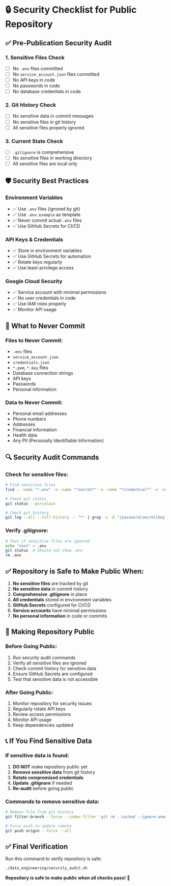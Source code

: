 # 🔒 Security Checklist for Public Repository

## ✅ Pre-Publication Security Audit

### 1. Sensitive Files Check
- [ ] No `.env` files committed
- [ ] No `service_account.json` files committed  
- [ ] No API keys in code
- [ ] No passwords in code
- [ ] No database credentials in code

### 2. Git History Check
- [ ] No sensitive data in commit messages
- [ ] No sensitive files in git history
- [ ] All sensitive files properly ignored

### 3. Current State Check
- [ ] `.gitignore` is comprehensive
- [ ] No sensitive files in working directory
- [ ] All sensitive files are local only

## 🛡️ Security Best Practices

### Environment Variables
- ✅ Use `.env` files (ignored by git)
- ✅ Use `.env.example` as template
- ✅ Never commit actual `.env` files
- ✅ Use GitHub Secrets for CI/CD

### API Keys & Credentials
- ✅ Store in environment variables
- ✅ Use GitHub Secrets for automation
- ✅ Rotate keys regularly
- ✅ Use least-privilege access

### Google Cloud Security
- ✅ Service account with minimal permissions
- ✅ No user credentials in code
- ✅ Use IAM roles properly
- ✅ Monitor API usage

## 🚨 What to Never Commit

### Files to Never Commit:
- `.env` files
- `service_account.json`
- `credentials.json`
- `*.pem`, `*.key` files
- Database connection strings
- API keys
- Passwords
- Personal information

### Data to Never Commit:
- Personal email addresses
- Phone numbers
- Addresses
- Financial information
- Health data
- Any PII (Personally Identifiable Information)

## 🔍 Security Audit Commands

### Check for sensitive files:
```bash
# Find sensitive files
find . -name "*.env" -o -name "*secret*" -o -name "*credential*" -o -name "*key*"

# Check git status
git status --porcelain

# Check git history
git log --all --full-history -- "*" | grep -i -E "(password|secret|key|token|api|credential|env)"
```

### Verify .gitignore:
```bash
# Test if sensitive files are ignored
echo "test" > .env
git status  # Should not show .env
rm .env
```

## ✅ Repository is Safe to Make Public When:

1. **No sensitive files** are tracked by git
2. **No sensitive data** in commit history
3. **Comprehensive .gitignore** in place
4. **All credentials** stored in environment variables
5. **GitHub Secrets** configured for CI/CD
6. **Service accounts** have minimal permissions
7. **No personal information** in code or commits

## 🚀 Making Repository Public

### Before Going Public:
1. Run security audit commands
2. Verify all sensitive files are ignored
3. Check commit history for sensitive data
4. Ensure GitHub Secrets are configured
5. Test that sensitive data is not accessible

### After Going Public:
1. Monitor repository for security issues
2. Regularly rotate API keys
3. Review access permissions
4. Monitor API usage
5. Keep dependencies updated

## 📞 If You Find Sensitive Data

### If sensitive data is found:
1. **DO NOT** make repository public yet
2. **Remove sensitive data** from git history
3. **Rotate compromised credentials**
4. **Update .gitignore** if needed
5. **Re-audit** before going public

### Commands to remove sensitive data:
```bash
# Remove file from git history
git filter-branch --force --index-filter 'git rm --cached --ignore-unmatch sensitive_file' --prune-empty --tag-name-filter cat -- --all

# Force push to update remote
git push origin --force --all
```

## ✅ Final Verification

Run this command to verify repository is safe:
```bash
./data_engineering/security_audit.sh
```

**Repository is safe to make public when all checks pass!** 🎉
